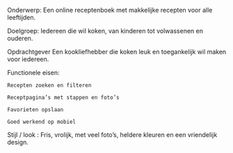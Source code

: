 Onderwerp: Een online receptenboek met makkelijke recepten voor alle leeftijden.

 Doelgroep: Iedereen die wil koken, van kinderen tot volwassenen en ouderen.

 Opdrachtgever Een kookliefhebber die koken leuk en toegankelijk wil maken voor iedereen.

 Functionele eisen:

    Recepten zoeken en filteren

    Receptpagina’s met stappen en foto’s

    Favorieten opslaan

    Goed werkend op mobiel

 Stijl / look : Fris, vrolijk, met veel foto’s, heldere kleuren en een vriendelijk design.